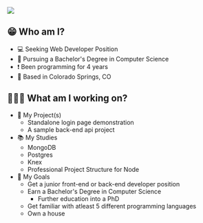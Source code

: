 ![](https://komarev.com/ghpvc/?username=andrew-programs&color=blue)
## 😁 Who am I? ##
- 💻 Seeking Web Developer Position
- 📖 Pursuing a Bachelor's Degree in Computer Science
- ❗️ Been programming for 4 years
- 📍 Based in Colorado Springs, CO

## 🧑🏻‍💻 What am I working on? ##
- 📐 My Project(s)
  - Standalone login page demonstration
  - A sample back-end api project
- 📚 My Studies
  - MongoDB
  - Postgres
  - Knex
  - Professional Project Structure for Node
- 🎯 My Goals
  - Get a junior front-end or back-end developer position
  - Earn a Bachelor's Degree in Computer Science
    - Further education into a PhD
  - Get familiar with atleast 5 different programming languages
  - Own a house
